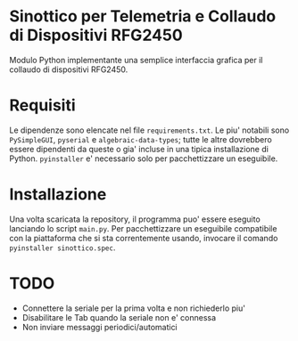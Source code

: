 
# Sinottico per Telemetria e Collaudo di Dispositivi RFG2450

Modulo Python implementante una semplice interfaccia grafica per il collaudo di dispositivi RFG2450.

# Requisiti

Le dipendenze sono elencate nel file `requirements.txt`. Le piu' notabili sono `PySimpleGUI`, `pyserial` e `algebraic-data-types`; tutte le altre dovrebbero essere dipendenti da queste o gia' incluse in una tipica installazione di Python. `pyinstaller` e' necessario solo per pacchettizzare un eseguibile.

# Installazione

Una volta scaricata la repository, il programma puo' essere eseguito lanciando lo script `main.py`. Per pacchettizzare un eseguibile compatibile con la piattaforma che si sta correntemente usando, invocare il comando `pyinstaller sinottico.spec`.

# TODO

 - Connettere la seriale per la prima volta e non richiederlo piu'
 - Disabilitare le Tab quando la seriale non e' connessa
 - Non inviare messaggi periodici/automatici